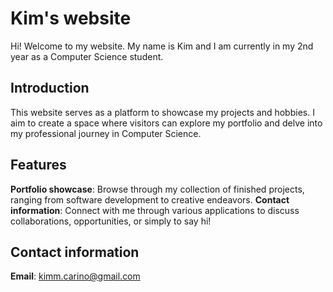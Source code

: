 # Kim's website
Hi! Welcome to my website. My name is Kim and I am currently in my 2nd year as a Computer Science student. 

## Introduction
This website serves as a platform to showcase my projects and hobbies. I aim to create a space where visitors can explore my portfolio and delve into my professional journey in Computer Science. 

## Features
**Portfolio showcase**: Browse through my collection of finished projects, ranging from software development to creative endeavors.
**Contact information**: Connect with me through various applications to discuss collaborations, opportunities, or simply to say hi!

## Contact information
**Email**: kimm.carino@gmail.com
